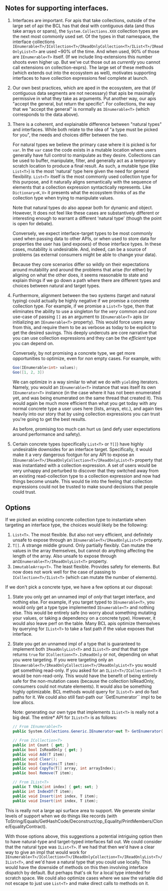 ## Notes for supporting interfaces.

1.  Interfaces are important. For apis that take collections, outside of the large set of api the BCL has that deal with contiguous data (and thus take arrays or spans), the `System.Collections.XXX` collection types are the next most commonly used set.   Of the types in that namespace, the interface collections `IEnumerable<T>/ICollection<T>/IReadOnlyCollection<T>/IList<T>/IReadOnlyList<T>` are used ~90% of the time.  And when used, 90% of those are `IEnumerable<T>` itself.  (If we include linq-extensions this number shoots even higher up.  But we've cut those out as *currently* you cannot call extensions on collection-exprs).  The large set of these methods (which extends out into the ecosystem as well), motivates supporting interfaces to have collection expressions feel complete at launch.

2. Our own best practices, which are aped in the ecosystem, are that (if contiguous data segments are not necessary) that apis be maximally permissive in what they take as arguments.  Put another way, our apis "accept the general, but return the specific".  For collections, the way that we "accept the general" is normally as `IEnumerable<T>` (which corresponds to the data above).

3. There is a coherent, and explainable difference between "natural types" and interfaces.  While both relate to the idea of "a type must be picked for you", the needs and choices differ between the two.

   For natural types we believe the primary case where it is picked is for `var`.  In the `var` case the code exists in a mutable location where users generally have full control to manipulate as they desire.  Collections can be used to buffer, manipulate, filter, and generally act as a temporary scratch location to produce a final result.  As such, a mutable type (like `List<T>`) is the most 'natural' type here given the need for general flexibility.  `List<T>` itself is the most commonly used collection type for this purpose, and it naturally aligns semantically with the sequence of elements that a collection expression syntactically represents.  Like `Dictionary<K,V>` it presents what the ecosystem thinks of as *the* collection type when trying to manipulate values.

   Note that natural types do also appear both for dynamic and object.  However, It does not feel like these cases are substantively different or interesting enough to warrant a different 'natural type' (though the point is open for debate).

   Conversely, we expect interface-target types to be most commonly used when passing data to other APIs, or when used to store data for properties the user has (and exposes) of those interface types.  In these cases, mutability is undesirable.  And, indeed, can be a source of problems (as external consumers might be able to change your data).

   Because they core scenarios differ so wildly on their expectations around mutability and around the problems that arise (for either) by aligning on what the other does, it seems reasonable to state and explain things if we go down a path where there are different types and choices between natural and target types.

4. Furthermore, alignment between the two systems (target and natural typing) could actually be highly negative if we promise a concrete collection type. For example, if we promise a `List<T>` type, then that eliminates the ability to use a singleton for the *very* common and *core* use-case of passing `[]` as an argument to `IEnumerable<T>` apis (or initializing an `IEnumerable<T>` property).  This would force users away from this, and require them to be as verbose as today to be explicit to get the desired savings.  This deeply undercuts are core narrative that you can use collection expressions and they can be the *efficient* type you can depend on.

   Conversely, by not promising a concrete type, we get more opportunities to optimize, even for *non* empty cases.  For example, with:

      ```c#
      Goo(IEnumerable<int> values);
      Goo([1, 2, 3])
      ```

   We can optimize in a way similar to what we do with `yield`ing iterators.  Namely, you would an `IEnumerable<T>` instance that was itself its own `IEnumerator<T>` instance (in the case where it has not been enumerated yet, and was being enumerated on the same thread that created it).  This would again be much more efficient than what you get today with any normal concrete type a user uses here (lists, arrays, etc.), and again ties heavily into our story that by using collection expressions you can trust you're going to get the best results.

   As before, promising too much can hurt us (and defy user expectations around performance and safety).

5. Certain concrete types (specifically `List<T>` or `T[]`) have highly undesirable downsides for an interface target.  Specifically, it would make it a very dangerous footgun for any API to expose an `IEnumerable<T>/IReadOnlyCollection<T>/IReadOnlyList<T>` property that was instantiated with a collection expression.  A set of users would be very unhappy and perturbed to discover that they switched away from an existing read-collection type to a collection expression and now had things become unsafe.  This would tie into the feeling that collection expressions could not be trusted to make sound decisions that people could trust.

## Options

If we picked an existing concrete collection type to instantiate when targeting an interface type, the choices would likely be the following:

1. `List<T>`.  The most flexible.  But also not very efficient, and definitely unsafe to expose through an `IEnumerable<T>/IReadOnlyList<T>` property.  
2. `T[]`.  A strange middle ground.  Only partially flexibly.  Can mutate the values in the array themselves, but cannot do anything affecting the length of the array.  Also unsafe to expose through an`IEnumerable<T>/IReadOnlyList<T>` property.  
3. `ImmutableArray<T>`.  The least flexible.  Provides safety for elements.  But now does not work well for the case of passing to `ICollection<T>/IList<T>` (which can mutate the number of elements).

If we don't pick a concrete type, we have a few options at our disposal:

1. State you only get an unnamed impl of *only* that target interface, and nothing else.  For example, if you target typed to `IEnumerable<T>`, you would only get a type type implemented `IEnumerable<T>` and nothing else.  This would be entirely safe (no worry about something mutating your values, or taking a dependency on a concrete type).  However, it would also leave perf on the table.  Many BCL apis optimize themselves by querying for `IList<T>` to take a fast path if the value exposes that interface.

2. State you get an unnamed impl of a type that is guaranteed to implement both `IReadOnlyList<T>` and `IList<T>` *and* that that type returns `true` for `ICollection<T>.IsReadOnly` or not, depending on what you were targeting.  If you were targeting only an `IEnumerable<T>/IReadOnlyCollection<T>/IReadOnlyList<T>` you would get something read-only.  If you asked for an `IList<T>/ICollection<T>` it would be non-read-only.  This would have the benefit of being entirely safe for the non-mutation cases (because the collection IsReadOnly, consumers could not mutate elements).  It would also be something highly optimizable.  BCL methods would query for `IList<T>` and do fast paths for it.  We could also still fast-path our `GetEnumerator`` impl to be low allocs.

    Note: generating our own type that implements `IList<T>` is really not a big deal.  The entire* API for `IList<T>` is as follows:

    ```c#
    // From IEnumerable<T>
    public System.Collections.Generic.IEnumerator<out T> GetEnumerator();

    // From ICollection<T>
    public int Count { get; }
    public bool IsReadOnly { get; }
    public void Add(T item);
    public void Clear();
    public bool Contains(T item);
    public void CopyTo(T[] array, int arrayIndex);
    public bool Remove(T item);

    // From IList<T>
    public T this[int index] { get; set; }
    public int IndexOf(T item);
    public void Insert(int index, T item);
    public void Insert(int index, T item);
    ```

This is really not a large api surface area to support.  We generate similar levels of support
when we do things like records (with ToString/Equals/GetHashCode/Deconstruct/op_Equality/PrintMembers/Clone/EqualityContract).

With those options above, this suggestions a potential intriguing option then to have natural-type and target-typed interfaces fall out. We could consider that the natural type was `IList<T>`.  If we had that then we'd have a clear way to give an impl that would work for `IEnumerable<T>/ICollection<T>/IReadOnlyCollection<T>/IReadOnlyList<T>/IList<T>`, and we'd have a natural type that you could use locally.  This would have the downside of methods on this then involving interface dispatch by default.  But perhaps that's ok for a local type intended for scratch space.  We could also optimize cases where we saw the variable did not escape to just use `List<T>` and make direct calls to methods on it.

